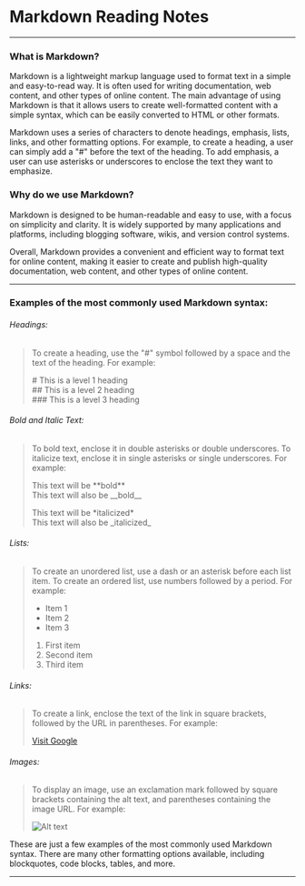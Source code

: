 # Markdown Reading Notes

***

### What is Markdown?

Markdown is a lightweight markup language used to format text in a simple and easy-to-read way. It is often used for writing documentation, web content, and other types of online content. The main advantage of using Markdown is that it allows users to create well-formatted content with a simple syntax, which can be easily converted to HTML or other formats.

Markdown uses a series of characters to denote headings, emphasis, lists, links, and other formatting options. For example, to create a heading, a user can simply add a "#" before the text of the heading. To add emphasis, a user can use asterisks or underscores to enclose the text they want to emphasize.

### Why do we use Markdown? 

Markdown is designed to be human-readable and easy to use, with a focus on simplicity and clarity. It is widely supported by many applications and platforms, including blogging software, wikis, and version control systems.

Overall, Markdown provides a convenient and efficient way to format text for online content, making it easier to create and publish high-quality documentation, web content, and other types of online content.

***

### Examples of the most commonly used Markdown syntax:

###### Headings:
>To create a heading, use the "#" symbol followed by a space and the text of the heading. For example:
>
><p># This is a level 1 heading<br>
>## This is a level 2 heading<br>
>### This is a level 3 heading</p>

###### Bold and Italic Text:
>To bold text, enclose it in double asterisks or double underscores. To italicize text, enclose it in single asterisks or single underscores. For example:
>
><p>This text will be **bold** <br>
> This text will also be __bold__ </p>
>
><p> This text will be *italicized* </br>
> This text will also be _italicized_ </p>

###### Lists:
> To create an unordered list, use a dash or an asterisk before each list item. To create an ordered list, use numbers followed by a period. For example:
>
>- Item 1
>- Item 2
>- Item 3
>
>1. First item
>2. Second item
>3. Third item

###### Links:
>To create a link, enclose the text of the link in square brackets, followed by the URL in parentheses. For example:
>
>[Visit Google](www.google.com)

###### Images:
>To display an image, use an exclamation mark followed by square brackets containing the alt text, and parentheses containing the image URL. For example:
>
>![Alt text]()

These are just a few examples of the most commonly used Markdown syntax. There are many other formatting options available, including blockquotes, code blocks, tables, and more.

***
